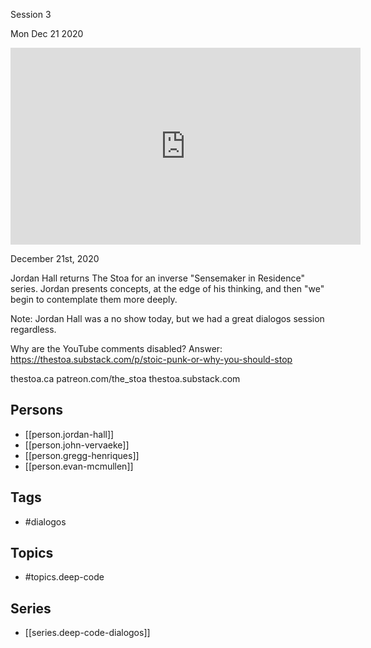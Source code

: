 

 Session 3

Mon Dec 21 2020

<iframe width="560" height="315" src="https://www.youtube.com/embed/9s6Mbt_04H0" title="Deep Code Dialogos: Session 3 w/ Jordan Hall, John Vervaeke, Gregg Henriques, and Evan McMullen" frameborder="0" allow="accelerometer; autoplay; clipboard-write; encrypted-media; gyroscope; picture-in-picture" allowfullscreen ></iframe>

December 21st, 2020

Jordan Hall returns The Stoa for an inverse "Sensemaker in Residence" series. Jordan presents concepts, at the edge of his thinking, and then "we" begin to contemplate them more deeply.

Note: Jordan Hall was a no show today, but we had a great dialogos session regardless. 

Why are the YouTube comments disabled? Answer: https://thestoa.substack.com/p/stoic-punk-or-why-you-should-stop

thestoa.ca
patreon.com/the_stoa
thestoa.substack.com

## Persons

- [[person.jordan-hall]]
- [[person.john-vervaeke]]
- [[person.gregg-henriques]]
- [[person.evan-mcmullen]]

## Tags

- #dialogos

## Topics

- #topics.deep-code

## Series

- [[series.deep-code-dialogos]]

